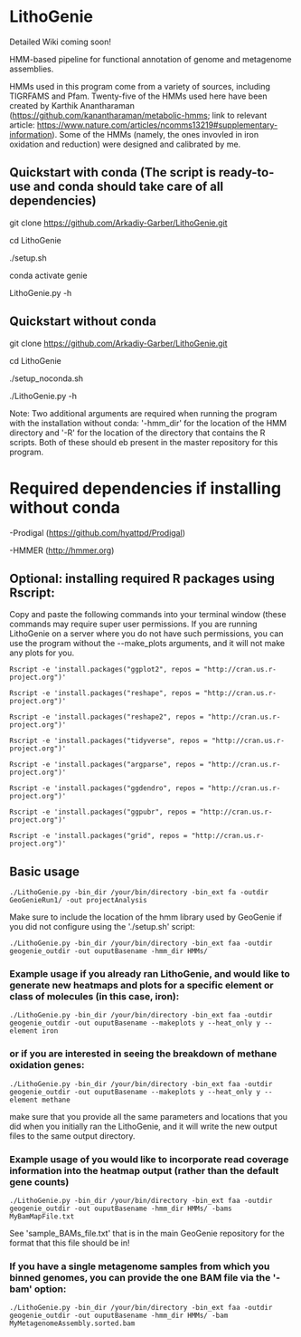# LithoGenie

Detailed Wiki coming soon!

HMM-based pipeline for functional annotation of genome and metagenome assemblies.

HMMs used in this program come from a variety of sources, including TIGRFAMS and Pfam. Twenty-five of the HMMs used here have been created by Karthik Anantharaman (https://github.com/kanantharaman/metabolic-hmms; link to relevant article: https://www.nature.com/articles/ncomms13219#supplementary-information). Some of the HMMs (namely, the ones invovled in iron oxidation and reduction) were designed and calibrated by me.

## Quickstart with conda (The script is ready-to-use and conda should take care of all dependencies)
git clone https://github.com/Arkadiy-Garber/LithoGenie.git

cd LithoGenie

./setup.sh

conda activate genie

LithoGenie.py -h

## Quickstart without conda

git clone https://github.com/Arkadiy-Garber/LithoGenie.git

cd LithoGenie

./setup_noconda.sh

./LithoGenie.py -h

Note: Two additional arguments are required when running the program with the installation without conda: '-hmm_dir' for the location of the HMM directory and '-R' for the location of the directory that contains the R scripts. Both of these should eb present in the master repository for this program.

# Required dependencies if installing without conda

-Prodigal (https://github.com/hyattpd/Prodigal)

-HMMER (http://hmmer.org)

## Optional: installing required R packages using Rscript:

Copy and paste the following commands into your terminal window (these commands may require super user permissions. If you are running LithoGenie on a server where you do not have such permissions, you can use the program without the --make_plots arguments, and it will not make any plots for you.

    Rscript -e 'install.packages("ggplot2", repos = "http://cran.us.r-project.org")'

    Rscript -e 'install.packages("reshape", repos = "http://cran.us.r-project.org")'

    Rscript -e 'install.packages("reshape2", repos = "http://cran.us.r-project.org")'

    Rscript -e 'install.packages("tidyverse", repos = "http://cran.us.r-project.org")'

    Rscript -e 'install.packages("argparse", repos = "http://cran.us.r-project.org")'

    Rscript -e 'install.packages("ggdendro", repos = "http://cran.us.r-project.org")'

    Rscript -e 'install.packages("ggpubr", repos = "http://cran.us.r-project.org")'

    Rscript -e 'install.packages("grid", repos = "http://cran.us.r-project.org")'


## Basic usage

    ./LithoGenie.py -bin_dir /your/bin/directory -bin_ext fa -outdir GeoGenieRun1/ -out projectAnalysis
    
Make sure to include the location of the hmm library used by GeoGenie if you did not configure using the './setup.sh' script:

    ./LithoGenie.py -bin_dir /your/bin/directory -bin_ext faa -outdir geogenie_outdir -out ouputBasename -hmm_dir HMMs/
    
### Example usage if you already ran LithoGenie, and would like to generate new heatmaps and plots for a specific element or class of molecules (in this case, iron):

    ./LithoGenie.py -bin_dir /your/bin/directory -bin_ext faa -outdir geogenie_outdir -out ouputBasename --makeplots y --heat_only y --element iron
    
### or if you are interested in seeing the breakdown of methane oxidation genes:

    ./LithoGenie.py -bin_dir /your/bin/directory -bin_ext faa -outdir geogenie_outdir -out ouputBasename --makeplots y --heat_only y --element methane
    
make sure that you provide all the same parameters and locations that you did when you initially ran the LithoGenie, and it will write the new output files to the same output directory.
    
    
### Example usage of you would like to incorporate read coverage information into the heatmap output (rather than the default gene counts)

    ./LithoGenie.py -bin_dir /your/bin/directory -bin_ext faa -outdir geogenie_outdir -out ouputBasename -hmm_dir HMMs/ -bams MyBamMapFile.txt
    
See 'sample_BAMs_file.txt' that is in the main GeoGenie repository for the format that this file should be in!

### If you have a single metagenome samples from which you binned genomes, you can provide the one BAM file via the '-bam' option:

    ./LithoGenie.py -bin_dir /your/bin/directory -bin_ext faa -outdir geogenie_outdir -out ouputBasename -hmm_dir HMMs/ -bam MyMetagenomeAssembly.sorted.bam





